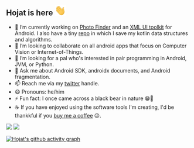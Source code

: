 ## Hojat is here <img src="Hi.gif" width="30px">

- 🔭 I’m currently working on <a href="https://github.com/hojat72elect/PhotoFinder">Photo Finder</a> and an <a href="https://github.com/hojat72elect/Zahra">XML UI toolkit</a> for Android. I also have a tiny <a href="https://github.com/hojat72elect/Kotlin_Data_Structures_Algorithms">repo</a> in which I save my kotlin data structures and algorithms.
- 👯 I’m looking to collaborate on all android apps that focus on Computer Vision or Internet-of-Things.
- 🤔 I’m looking for a pal who's interested in pair programming in Android, JVM, or Python.
- 💬 Ask me about Android SDK, androidx documents, and Android fragmentation.
- 📫 Reach me via my <a href="https://twitter.com/hojat_93">twitter</a> handle.
- 😄 Pronouns: he/him
- ⚡ Fun fact: I once came across a black bear in nature 😁🐻
- ☕ If you have enjoyed using the software tools I'm creating, I'd be thankkful if you <a href="https://www.buymeacoffee.com/hojat">buy me a coffee</a> 😉.


<p>  
<img height="160em" src="https://github-readme-stats.vercel.app/api/top-langs/?username=hojat72elect&show_icons=true&hide_border=true&theme=dracula&layout=compact&langs_count=8"/>  
<img height="160em" src="https://github-readme-stats.vercel.app/api?username=hojat72elect&show_icons=true&theme=dracula&hide_border=true" />
</p>



[![Hojat's github activity graph](https://activity-graph.herokuapp.com/graph?username=hojat72elect)](https://github.com/ashutosh00710/github-readme-activity-graph)

